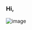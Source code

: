 ### Hi,

![image](https://github.com/dam-ari/dam-ari/assets/82123617/776ab938-c5cc-463d-9d98-7f0880b86366)

<!--
**dam-ari/dam-ari** is a ✨ _special_ ✨ repository because its `README.md` (this file) appears on your GitHub profile.

Here are some ideas to get you started:

- 🔭 I’m currently working on ...
- 🌱 I’m currently learning ...
- 👯 I’m looking to collaborate on ...
- 🤔 I’m looking for help with ...
- 💬 Ask me about ...
- 📫 How to reach me: ...
- 😄 Pronouns: ...
- ⚡ Fun fact: ...
-->

